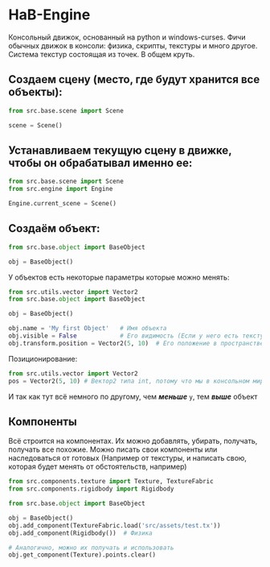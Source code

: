 # HaB-Engine
Консольный движок, основанный на python и windows-curses.
Фичи обычных движок в консоли: физика, скрипты, текстуры и много другое.
Система текстур состоящая из точек. В общем круть.


## Создаем сцену (место, где будут хранится все объекты):
```python
from src.base.scene import Scene

scene = Scene()
```

## Устанавливаем текущую сцену в движке, чтобы он обрабатывал именно ее:
```python
from src.base.scene import Scene
from src.engine import Engine

Engine.current_scene = Scene()
```

## Создаём объект:
```python
from src.base.object import BaseObject

obj = BaseObject()
```

У объектов есть некоторые параметры которые можно менять:
```python
from src.utils.vector import Vector2
from src.base.object import BaseObject

obj = BaseObject()

obj.name = 'My first Object'   # Имя объекта
obj.visible = False            # Его видимость (Если у него есть текстура конечно)
obj.transform.position = Vector2(5, 10)  # Его положение в пространстве
```
Позиционирование:
```python
from src.utils.vector import Vector2
pos = Vector2(5, 10) # Вектор2 типа int, потому что мы в консольном мире
```
И так как тут всё немного по другому, чем ***меньше*** `y`, тем ***выше*** объект


## Компоненты
Всё строится на компонентах. 
Их можно добавлять, убирать, получать, получать все похожие.
Можно писать свои компоненты или наследоваться от готовых 
(Например от текстуры, и написать свою, которая будет менять от обстоятельств, например)

```python
from src.components.texture import Texture, TextureFabric
from src.components.rigidbody import Rigidbody

from src.base.object import BaseObject

obj = BaseObject()
obj.add_component(TextureFabric.load('src/assets/test.tx'))
obj.add_component(Rigidbody())  # Физика

# Аналогично, можно их получать и использовать
obj.get_component(Texture).points.clear()
```